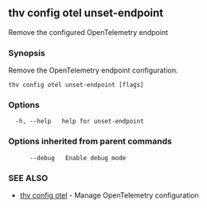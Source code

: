 ## thv config otel unset-endpoint

Remove the configured OpenTelemetry endpoint

### Synopsis

Remove the OpenTelemetry endpoint configuration.

```
thv config otel unset-endpoint [flags]
```

### Options

```
  -h, --help   help for unset-endpoint
```

### Options inherited from parent commands

```
      --debug   Enable debug mode
```

### SEE ALSO

* [thv config otel](thv_config_otel.md)	 - Manage OpenTelemetry configuration

